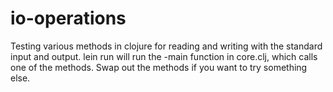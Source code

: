 # io-operations

Testing various methods in clojure for reading and writing with the standard
input and output.  lein run will run the -main function in core.clj, which
calls one of the methods.  Swap out the methods if you want to try something else.